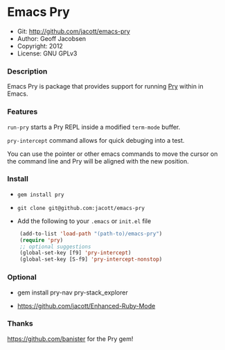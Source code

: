 # Emacs Pry

* Git: http://github.com/jacott/emacs-pry
* Author: Geoff Jacobsen   
* Copyright: 2012
* License: GNU GPLv3

### Description

Emacs Pry is package that provides support for running [Pry](https://github.com/pry/pry) within in Emacs.

### Features

`run-pry` starts a Pry REPL inside a modified `term-mode` buffer.

`pry-intercept` command allows for quick debuging into a test.

You can use the pointer or other emacs commands to move the cursor on the command line and Pry will be aligned with the new position.

### Install

* `gem install pry`

* `git clone git@github.com:jacott/emacs-pry`

* Add the following to your `.emacs` or `init.el` file

```lisp
    (add-to-list 'load-path "(path-to)/emacs-pry")
    (require 'pry)
    ;; optional suggestions
    (global-set-key [f9] 'pry-intercept)
    (global-set-key [S-f9] 'pry-intercept-nonstop)
```

### Optional

* gem install pry-nav pry-stack_explorer

* https://github.com/jacott/Enhanced-Ruby-Mode

### Thanks

https://github.com/banister for the Pry gem!